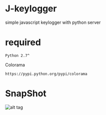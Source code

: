 # J-keylogger
simple javascript keylogger with python server 

# required
  ```Python 2.7^```
  
  Colorama 
  
  ```
  https://pypi.python.org/pypi/colorama
  ```
  
# SnapShot
![alt tag](https://s7.postimg.org/bimuki49n/ezgif.com-gif-maker.gif)
